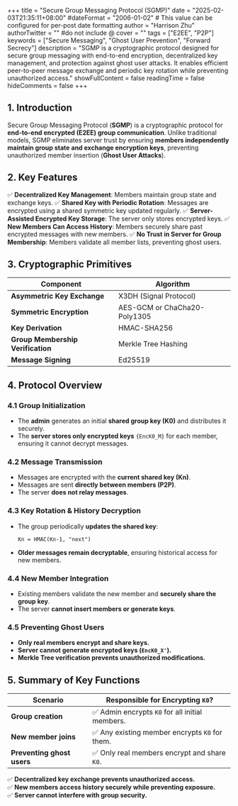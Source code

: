 +++
title = "Secure Group Messaging Protocol (SGMP)"
date = "2025-02-03T21:35:11+08:00"
#dateFormat = "2006-01-02" # This value can be configured for per-post date formatting
author = "Harrison Zhu"
authorTwitter = "" #do not include @
cover = ""
tags = ["E2EE", "P2P"]
keywords = ["Secure Messaging", "Ghost User Prevention", "Forward Secrecy"]
description = "SGMP is a cryptographic protocol designed for secure group messaging with end-to-end encryption, decentralized key management, and protection against ghost user attacks. It enables efficient peer-to-peer message exchange and periodic key rotation while preventing unauthorized access."
showFullContent = false
readingTime = false
hideComments = false
+++

## **1. Introduction**

Secure Group Messaging Protocol (**SGMP**) is a cryptographic protocol for **end-to-end encrypted (E2EE) group communication**. Unlike traditional models, SGMP eliminates server trust by ensuring **members independently maintain group state and exchange encryption keys**, preventing unauthorized member insertion (**Ghost User Attacks**).

## **2. Key Features**

✅ **Decentralized Key Management**: Members maintain group state and exchange keys.
✅ **Shared Key with Periodic Rotation**: Messages are encrypted using a shared symmetric key updated regularly.
✅ **Server-Assisted Encrypted Key Storage**: The server only stores encrypted keys.
✅ **New Members Can Access History**: Members securely share past encrypted messages with new members.
✅ **No Trust in Server for Group Membership**: Members validate all member lists, preventing ghost users.

## **3. Cryptographic Primitives**

| Component | Algorithm |
|------------|----------------|
| **Asymmetric Key Exchange** | X3DH (Signal Protocol) |
| **Symmetric Encryption** | AES-GCM or ChaCha20-Poly1305 |
| **Key Derivation** | HMAC-SHA256 |
| **Group Membership Verification** | Merkle Tree Hashing |
| **Message Signing** | Ed25519 |

## **4. Protocol Overview**
### **4.1 Group Initialization**
- The **admin** generates an initial **shared group key (K0)** and distributes it securely.
- The **server stores only encrypted keys** `{EncK0_M}` for each member, ensuring it cannot decrypt messages.

### **4.2 Message Transmission**
- Messages are encrypted with the **current shared key (Kn)**.
- Messages are sent **directly between members (P2P)**.
- The server **does not relay messages**.

### **4.3 Key Rotation & History Decryption**

- The group periodically **updates the shared key**:

  ```
  Kn = HMAC(Kn-1, "next")
  ```

- **Older messages remain decryptable**, ensuring historical access for new members.

### **4.4 New Member Integration**
- Existing members validate the new member and **securely share the group key**.
- The server **cannot insert members or generate keys**.

### **4.5 Preventing Ghost Users**
- **Only real members encrypt and share keys.**
- **Server cannot generate encrypted keys (`EncK0_X'`).**
- **Merkle Tree verification prevents unauthorized modifications.**

## **5. Summary of Key Functions**
| Scenario | Responsible for Encrypting `K0`? |
|----------------|------------------------------|
| **Group creation** | ✅ Admin encrypts `K0` for all initial members. |
| **New member joins** | ✅ Any existing member encrypts `K0` for them. |
| **Preventing ghost users** | ✅ Only real members encrypt and share `K0`. |

✅ **Decentralized key exchange prevents unauthorized access.**  
✅ **New members access history securely while preventing exposure.**  
✅ **Server cannot interfere with group security.**
